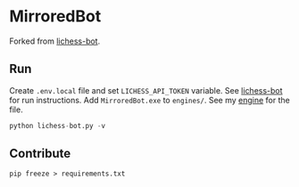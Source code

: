 # MirroredBot

Forked from [lichess-bot][lichess-bot].

[lichess-bot]: https://github.com/lichess-bot-devs/lichess-bot

## Run

Create `.env.local` file and set `LICHESS_API_TOKEN` variable. See
[lichess-bot][lichess-bot] for run instructions. Add `MirroredBot.exe` to `engines/`. See my [engine][chess-ai] for the file.

[chess-ai]: https://github.com/j-freddy/chess-ai

```py
python lichess-bot.py -v
```

## Contribute

```
pip freeze > requirements.txt
```
